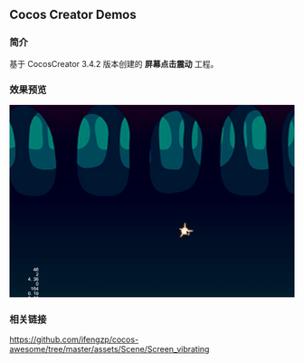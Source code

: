 ## Cocos Creator Demos

### 简介
基于 CocosCreator 3.4.2 版本创建的 **屏幕点击震动** 工程。

### 效果预览
![image](../../gif/202201/2022012015.gif)

### 相关链接
https://github.com/ifengzp/cocos-awesome/tree/master/assets/Scene/Screen_vibrating